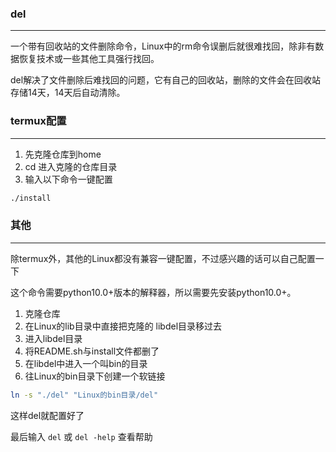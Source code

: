 ### del
---
一个带有回收站的文件删除命令，Linux中的rm命令误删后就很难找回，除非有数据恢复技术或一些其他工具强行找回。

del解决了文件删除后难找回的问题，它有自己的回收站，删除的文件会在回收站存储14天，14天后自动清除。

### termux配置
---
1. 先克隆仓库到home
3. cd 进入克隆的仓库目录
4. 输入以下命令一键配置
```bash
./install
```


### 其他
---
除termux外，其他的Linux都没有兼容一键配置，不过感兴趣的话可以自己配置一下

这个命令需要python10.0+版本的解释器，所以需要先安装python10.0+。

1. 克隆仓库
2. 在Linux的lib目录中直接把克隆的 libdel目录移过去
3. 进入libdel目录
4. 将README.sh与install文件都删了
5. 在libdel中进入一个叫bin的目录
6. 往Linux的bin目录下创建一个软链接
```bash
ln -s "./del" "Linux的bin目录/del"
```
这样del就配置好了

最后输入 `del` 或 `del -help` 查看帮助
